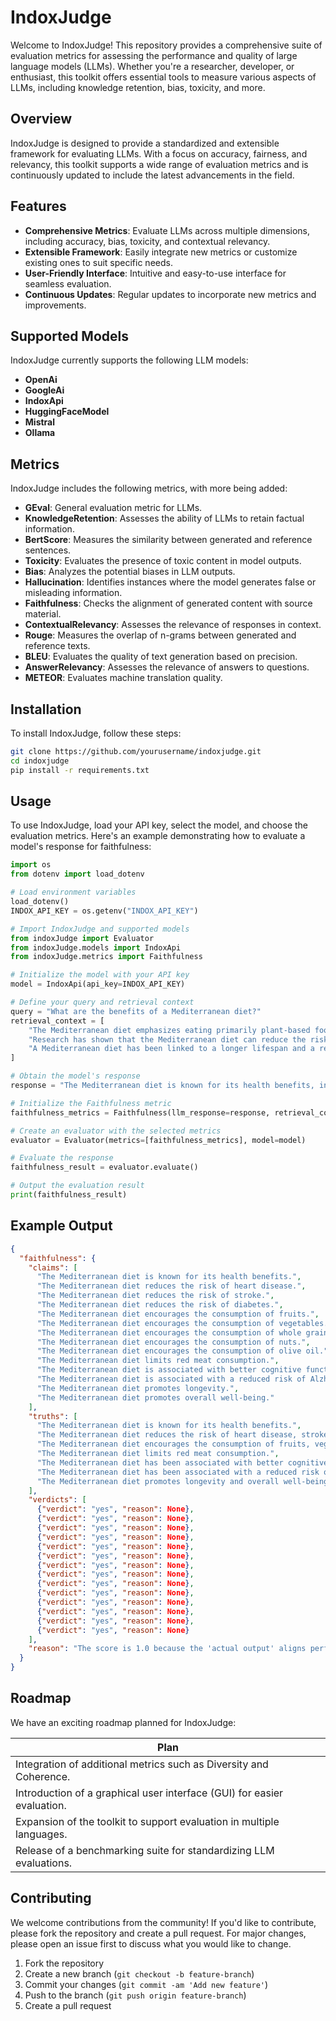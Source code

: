 # IndoxJudge

Welcome to IndoxJudge! This repository provides a comprehensive suite of evaluation metrics for assessing the performance and quality of large language models (LLMs). Whether you're a researcher, developer, or enthusiast, this toolkit offers essential tools to measure various aspects of LLMs, including knowledge retention, bias, toxicity, and more.

## Overview

IndoxJudge is designed to provide a standardized and extensible framework for evaluating LLMs. With a focus on accuracy, fairness, and relevancy, this toolkit supports a wide range of evaluation metrics and is continuously updated to include the latest advancements in the field.

## Features

- **Comprehensive Metrics**: Evaluate LLMs across multiple dimensions, including accuracy, bias, toxicity, and contextual relevancy.
- **Extensible Framework**: Easily integrate new metrics or customize existing ones to suit specific needs.
- **User-Friendly Interface**: Intuitive and easy-to-use interface for seamless evaluation.
- **Continuous Updates**: Regular updates to incorporate new metrics and improvements.

## Supported Models

IndoxJudge currently supports the following LLM models:

- **OpenAi**
- **GoogleAi**
- **IndoxApi**
- **HuggingFaceModel**
- **Mistral**
- **Ollama**

## Metrics

IndoxJudge includes the following metrics, with more being added:

- **GEval**: General evaluation metric for LLMs.
- **KnowledgeRetention**: Assesses the ability of LLMs to retain factual information.
- **BertScore**: Measures the similarity between generated and reference sentences.
- **Toxicity**: Evaluates the presence of toxic content in model outputs.
- **Bias**: Analyzes the potential biases in LLM outputs.
- **Hallucination**: Identifies instances where the model generates false or misleading information.
- **Faithfulness**: Checks the alignment of generated content with source material.
- **ContextualRelevancy**: Assesses the relevance of responses in context.
- **Rouge**: Measures the overlap of n-grams between generated and reference texts.
- **BLEU**: Evaluates the quality of text generation based on precision.
- **AnswerRelevancy**: Assesses the relevance of answers to questions.
- **METEOR**: Evaluates machine translation quality.

## Installation

To install IndoxJudge, follow these steps:

```bash
git clone https://github.com/yourusername/indoxjudge.git
cd indoxjudge
pip install -r requirements.txt
```

## Usage

To use IndoxJudge, load your API key, select the model, and choose the evaluation metrics. Here's an example demonstrating how to evaluate a model's response for faithfulness:

```python
import os
from dotenv import load_dotenv

# Load environment variables
load_dotenv()
INDOX_API_KEY = os.getenv("INDOX_API_KEY")

# Import IndoxJudge and supported models
from indoxJudge import Evaluator
from indoxJudge.models import IndoxApi
from indoxJudge.metrics import Faithfulness

# Initialize the model with your API key
model = IndoxApi(api_key=INDOX_API_KEY)

# Define your query and retrieval context
query = "What are the benefits of a Mediterranean diet?"
retrieval_context = [
    "The Mediterranean diet emphasizes eating primarily plant-based foods, such as fruits and vegetables, whole grains, legumes, and nuts. It also includes moderate amounts of fish and poultry, and low consumption of red meat. Olive oil is the main source of fat, providing monounsaturated fats which are beneficial for heart health.",
    "Research has shown that the Mediterranean diet can reduce the risk of heart disease, stroke, and type 2 diabetes. It is also associated with improved cognitive function and a lower risk of Alzheimer's disease. The diet's high content of fiber, antioxidants, and healthy fats contributes to its numerous health benefits.",
    "A Mediterranean diet has been linked to a longer lifespan and a reduced risk of chronic diseases. It promotes healthy aging and weight management due to its emphasis on whole, unprocessed foods and balanced nutrition."
]

# Obtain the model's response
response = "The Mediterranean diet is known for its health benefits, including reducing the risk of heart disease, stroke, and diabetes. It encourages the consumption of fruits, vegetables, whole grains, nuts, and olive oil, while limiting red meat. Additionally, this diet has been associated with better cognitive function and a reduced risk of Alzheimer's disease, promoting longevity and overall well-being."

# Initialize the Faithfulness metric
faithfulness_metrics = Faithfulness(llm_response=response, retrieval_context=retrieval_context)

# Create an evaluator with the selected metrics
evaluator = Evaluator(metrics=[faithfulness_metrics], model=model)

# Evaluate the response
faithfulness_result = evaluator.evaluate()

# Output the evaluation result
print(faithfulness_result)
```
## Example Output

```json
{
  "faithfulness": {
    "claims": [
      "The Mediterranean diet is known for its health benefits.",
      "The Mediterranean diet reduces the risk of heart disease.",
      "The Mediterranean diet reduces the risk of stroke.",
      "The Mediterranean diet reduces the risk of diabetes.",
      "The Mediterranean diet encourages the consumption of fruits.",
      "The Mediterranean diet encourages the consumption of vegetables.",
      "The Mediterranean diet encourages the consumption of whole grains.",
      "The Mediterranean diet encourages the consumption of nuts.",
      "The Mediterranean diet encourages the consumption of olive oil.",
      "The Mediterranean diet limits red meat consumption.",
      "The Mediterranean diet is associated with better cognitive function.",
      "The Mediterranean diet is associated with a reduced risk of Alzheimer's disease.",
      "The Mediterranean diet promotes longevity.",
      "The Mediterranean diet promotes overall well-being."
    ],
    "truths": [
      "The Mediterranean diet is known for its health benefits.",
      "The Mediterranean diet reduces the risk of heart disease, stroke, and diabetes.",
      "The Mediterranean diet encourages the consumption of fruits, vegetables, whole grains, nuts, and olive oil.",
      "The Mediterranean diet limits red meat consumption.",
      "The Mediterranean diet has been associated with better cognitive function.",
      "The Mediterranean diet has been associated with a reduced risk of Alzheimer's disease.",
      "The Mediterranean diet promotes longevity and overall well-being."
    ],
    "verdicts": [
      {"verdict": "yes", "reason": None},
      {"verdict": "yes", "reason": None},
      {"verdict": "yes", "reason": None},
      {"verdict": "yes", "reason": None},
      {"verdict": "yes", "reason": None},
      {"verdict": "yes", "reason": None},
      {"verdict": "yes", "reason": None},
      {"verdict": "yes", "reason": None},
      {"verdict": "yes", "reason": None},
      {"verdict": "yes", "reason": None},
      {"verdict": "yes", "reason": None},
      {"verdict": "yes", "reason": None},
      {"verdict": "yes", "reason": None},
      {"verdict": "yes", "reason": None}
    ],
    "reason": "The score is 1.0 because the 'actual output' aligns perfectly with the information presented in the 'retrieval context', showcasing the health benefits, disease risk reduction, cognitive function improvement, and overall well-being promotion of the Mediterranean diet."
  }
}
```
## Roadmap

We have an exciting roadmap planned for IndoxJudge:

  | Plan                                                                 |
| -------------------------------------------------------------------- |
 | Integration of additional metrics such as Diversity and Coherence.   |
| Introduction of a graphical user interface (GUI) for easier evaluation. |
  | Expansion of the toolkit to support evaluation in multiple languages. |
  | Release of a benchmarking suite for standardizing LLM evaluations.   |

## Contributing

We welcome contributions from the community! If you'd like to contribute, please fork the repository and create a pull request. For major changes, please open an issue first to discuss what you would like to change.

1. Fork the repository
2. Create a new branch (`git checkout -b feature-branch`)
3. Commit your changes (`git commit -am 'Add new feature'`)
4. Push to the branch (`git push origin feature-branch`)
5. Create a pull request


